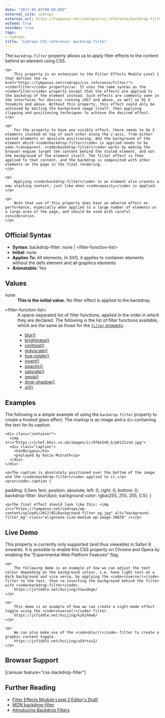```yaml
---
date: "2017-05-03T00:00:00Z"
external_site: codrops
external_url: https://tympanus.net/codrops/css_reference/backdrop-filter/
nofeed: true
noindex: true
tags:
- codrops
title: 'Codrops CSS reference: backdrop-filter'
---
```

<div class="ct-cssref-description">
    <p>
        The <code>backdrop-filter</code> property allows us to apply filter effects to the content behind an element using CSS. 
    </p>

    <p>
        This property is an extension to the Filter Effects Module Level 1 that defines the <a href="https://tympanus.net/codrops/css_reference/filter/"><code>filter</code> property</a>. It uses the same syntax as the <code>filter</code> property except that the effects are applied to the backdrop of the element instead. Such effects are commonly seen in the interfaces for devices running iOS7 and above, as well as OS X Yosemite and above. Without this property, this effect could only be achieved by editing the background image itself, then applying clipping and positioning techniques to achieve the desired effect.
    </p>

    <p>
        For the property to have any visible effect, there needs to be 2 elements stacked on top of each other along the z-axis, from either nested elements or absolute positioning. And the background of the element which <code>backdrop-filter</code> is applied needs to be semi-transparent. <code>backdrop-filter</code> works by making the browser engine target the content behind the styled element, and not the background of the element itself. The filter effect is then applied to that content, and the backdrop is composited with other elements on the page in the final rendering.
    </p>

    <p>
        Applying <code>backdrop-filter</code> to an element also creates a new stacking context, just like when <code>opacity</code> is applied.
    </p>

    <p>
        Note that use of this property does have an adverse effect on performance, especially when applied to a large number of elements or a large area of the page, and should be used with careful consideration.
    </p>

</div>

<div class="ct-cssref-info" id="official-syntax">
    <h2>Official Syntax</h2>
    <ul>
        <li>
           <strong>Syntax: </strong> backdrop-filter: none | &lt;filter-function-list&gt;
        </li>
        <li>
            <strong>Initial: </strong> none
        </li>
        <li>
           <strong>Applies To: </strong> All elements. In SVG, it applies to container elements without the defs element and all graphics elements
        </li>
        <li>
           <strong>Animatable: </strong> Yes
        </li>
    </ul>
</div>

<div class="ct-cssref-values">
    <h2>Values</h2>
    <dl>
        <dt>none</dt>
        <dd>
            <strong>This is the initial value.</strong> No filter effect is applied to the backdrop.
        </dd>
    </dl>
    <dl>
        <dt>&lt;filter-function-list&gt;</dt>
        <dd>
            A space-separated list of filter functions, applied in the order in which they are declared. The following is the list of filter functions available, which are the same as those for the <a href="https://tympanus.net/codrops/css_reference/filter/"><code>filter</code> property</a>.
            <ul>
                <li><a href="https://tympanus.net/codrops/css_reference/filter#section_blur">blur()</a></li>
                <li><a href="https://tympanus.net/codrops/css_reference/filter#section_brightness">brightness()</a></li>
                <li><a href="https://tympanus.net/codrops/css_reference/filter#section_contrast">contrast()</a></li>
                <li><a href="https://tympanus.net/codrops/css_reference/filter#section_grayscale">grayscale()</a></li>
                <li><a href="https://tympanus.net/codrops/css_reference/filter#section_hue-rotate">hue-rotate()</a></li>
                <li><a href="https://tympanus.net/codrops/css_reference/filter#section_invert">invert()</a></li>
                <li><a href="https://tympanus.net/codrops/css_reference/filter#section_opacity">opacity()</a></li>
                <li><a href="https://tympanus.net/codrops/css_reference/filter#section_saturate">saturate()</a></li>
                <li><a href="https://tympanus.net/codrops/css_reference/filter#section_sepia">sepia()</a></li>
                <li><a href="https://tympanus.net/codrops/css_reference/filter#section_drop-shadow">drop-shadow()</a></li>
                <li><a href="https://tympanus.net/codrops/css_reference/filter#section_url">url()</a></li>
            </ul>
        </dd>
    </dl>
</div>

<div class="ct-cssref-examples">
    <h2>Examples</h2>
    <p>
        The following is a simple example of using the <code>backdrop-filter</code> property to create a frosted glass effect. The markup is an image and a <code>div</code> containing the text for its caption.
    </p>
    <pre><code>&lt;div class="container"&gt;
  &lt;img src="https://ichef.bbci.co.uk/images/ic/976x549_b/p0121stm.jpg"&gt;
  &lt;div class="caption"&gt;
    &lt;h3&gt;Morgana&lt;/h3&gt;
    &lt;p&gt;played by Katie McGrath&lt;/p&gt;
  &lt;/div&gt;
&lt;/div&gt;</code></pre>

    <p>The caption is absolutely positioned over the bottom of the image and the <code>backdrop-filter</code> applied to it.</p>
    <pre><code>.caption {
  padding: 0.5em 1em;
  position: absolute;
  left: 0;
  right: 0;
  bottom: 0;
  backdrop-filter: blur(4px);
  background-color: rgba(255, 255, 255, 0.5);
}</code></pre>
    
    <p>The final effect should look like this: <img src="https://tympanus.net/codrops/wp-content/uploads/2017/05/background-filter_eg.jpg" alt="background-filter_eg" class="alignnone size-medium wp-image-30876" /></p>

</div>

<div class="ct-cssref-demo">
    <h2>Live Demo</h2>
    <p>
        This property is currently only supported (and thus viewable) in Safari 9 onwards. It is possible to enable this CSS property on Chrome and Opera by enabling the ”Experimental Web Platform Features” flag.
    </p>

    <p>
        The following demo is an example of how we can adjust the text colour depending on the background colour, i.e. have light text on a dark background and vice versa, by applying the <code>inverse()</code> filter to the text, then re-inverting the background behind the filter with <code>backdrop-filter</code>.
        https://jsfiddle.net/huijing/51wvdege/
    </p>

    <p>
        This demo is an example of how we can create a night-mode effect toggle using the <code>inverse()</code> filter.
        https://jsfiddle.net/huijing/kz0jhkw6/
    </p>
    
    <p>
        We can also make use of the <code>blur()</code> filter to create a graphic content toggle.
        https://jsfiddle.net/huijing/u5drtsu2/
    </p>
</div>

<div class="ct-cssref-support" id="browser-support">
    <h2>Browser Support</h2>
    [caniuse feature="css-backdrop-filter"]
</div>

<div class="ct-cssref-further-reading">
    <h2>Further Reading</h2>
    <ul>
        <li>
           <a href="https://drafts.fxtf.org/filters-2/">Filter Effects Module Level 2 Editor's Draft</a> 
        </li>
        <li>
           <a href="https://developer.mozilla.org/en-US/docs/Web/CSS/backdrop-filter">MDN backdrop-filter</a> 
        </li>
        <li>
           <a href="https://webkit.org/blog/3632/introducing-backdrop-filters/">Introducing Backdrop Filters</a>
        </li>
    </ul>
</div>
